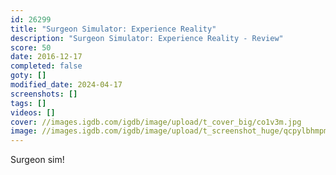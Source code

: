 ```yaml
---
id: 26299
title: "Surgeon Simulator: Experience Reality"
description: "Surgeon Simulator: Experience Reality - Review"
score: 50
date: 2016-12-17
completed: false
goty: []
modified_date: 2024-04-17
screenshots: []
tags: []
videos: []
cover: //images.igdb.com/igdb/image/upload/t_cover_big/co1v3m.jpg
image: //images.igdb.com/igdb/image/upload/t_screenshot_huge/qcpylbhmpmoxwo0h4ctl.jpg
---
```

Surgeon sim! 